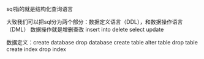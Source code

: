 sql指的就是结构化查询语言

大致我们可以把sql分为两个部分：数据定义语言（DDL），和数据操作语言（DML）
数据操作就是增删查改
insert into 
delete
select
update

数据定义：create database
drop database
create table
alter table
drop table
create index
drop index

